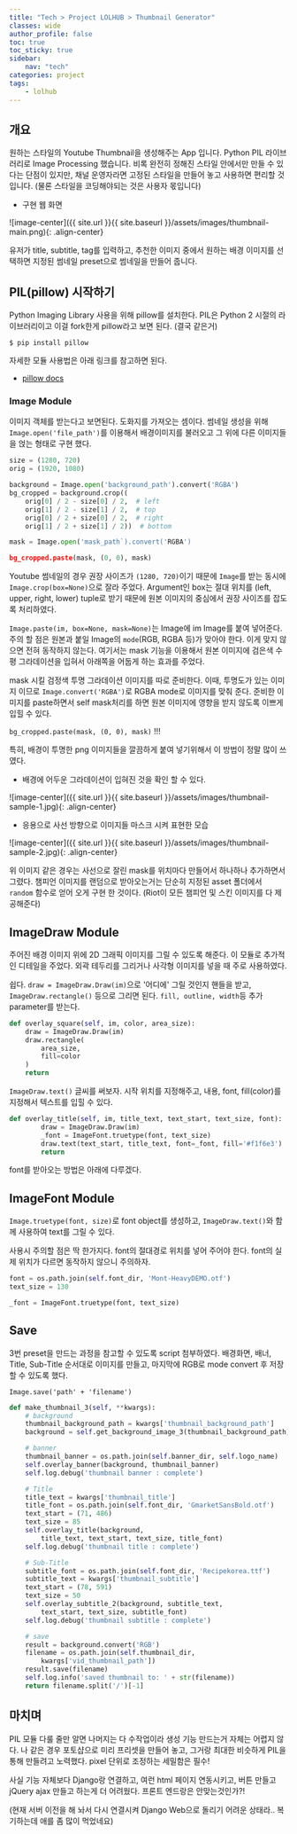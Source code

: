 ```yaml
---
title: "Tech > Project LOLHUB > Thumbnail Generator"
classes: wide
author_profile: false
toc: true
toc_sticky: true
sidebar:
    nav: "tech"
categories: project
tags:
    - lolhub
---
```


## 개요

원하는 스타일의 Youtube Thumbnail을 생성해주는 App 입니다. Python PIL 라이브러리로 Image Processing 했습니다. 비록 완전히 정해진 스타일 안에서만 만들 수 있다는 단점이 있지만, 채널 운영자라면 고정된 스타일을 만들어 놓고 사용하면 편리할 것 입니다. (물론 스타일을 코딩해야되는 것은 사용자 몫입니다)

- 구현 웹 화면

![image-center]({{ site.url }}{{ site.baseurl }}/assets/images/thumbnail-main.png){: .align-center}

유저가 title, subtitle, tag를 입력하고, 추천한 이미지 중에서 원하는 배경 이미지를 선택하면 지정된 썸네일 preset으로 썸네일을 만들어 줍니다.


## PIL(pillow) 시작하기

Python Imaging Library 사용을 위해 pillow를 설치한다. PIL은 Python 2 시절의 라이브러리이고 이걸 fork한게 pillow라고 보면 된다. (결국 같은거)

```console
$ pip install pillow
```

자세한 모듈 사용법은 아래 링크를 참고하면 된다.

- [pillow docs](https://pillow.readthedocs.io/en/stable/reference/index.html)

### Image Module

이미지 객체를 받는다고 보면된다. 도화지를 가져오는 셈이다. 썸네일 생성을 위해 `Image.open('file_path')`를 이용해서 배경이미지를 불러오고 그 위에 다른 이미지들을 얹는 형태로 구현 했다.

```python
size = (1280, 720)
orig = (1920, 1080)

background = Image.open('background_path').convert('RGBA')
bg_cropped = background.crop((
    orig[0] / 2 - size[0] / 2,  # left
    orig[1] / 2 - size[1] / 2,  # top
    orig[0] / 2 + size[0] / 2,  # right
    orig[1] / 2 + size[1] / 2))  # bottom

mask = Image.open('mask_path`).convert('RGBA')

bg_cropped.paste(mask, (0, 0), mask)
```

Youtube 썸네일의 경우 권장 사이즈가 `(1280, 720)`이기 때문에 `Image`를 받는 동시에 `Image.crop(box=None)`으로 잘라 주었다. Argument인 box는 절대 위치를 (left, upper, right, lower) tuple로 받기 때문에 원본 이미지의 중심에서 권장 사이즈를 잡도록 처리하였다.

`Image.paste(im, box=None, mask=None)`는 Image에 im Image를 붙여 넣어준다. 주의 할 점은 원본과 붙일 Image의 `mode`(RGB, RGBA 등)가 맞아야 한다. 이게 맞지 않으면 전혀 동작하지 않는다. 여기서는 mask 기능을 이용해서 원본 이미지에 검은색 수평 그라데이션을 입혀서 아래쪽을 어둡게 하는 효과를 주었다.

mask 시킬 검정색 투명 그라데이션 이미지를 따로 준비한다. 이때, 투명도가 있는 이미지 이므로 `Image.convert('RGBA')`로 RGBA mode로 이미지를 맞춰 준다. 준비한 이미지를 paste하면서 self mask처리를 하면 원본 이미지에 영향을 받지 않도록 이쁘게 입힐 수 있다.

`bg_cropped.paste(mask, (0, 0), mask)` !!!

특히, 배경이 투명한 png 이미지들을 깔끔하게 붙여 넣기위해서 이 방법이 정말 많이 쓰였다.

- 배경에 어두운 그라데이션이 입혀진 것을 확인 할 수 있다.

![image-center]({{ site.url }}{{ site.baseurl }}/assets/images/thumbnail-sample-1.jpg){: .align-center}

- 응용으로 사선 방향으로 이미지들 마스크 시켜 표현한 모습

![image-center]({{ site.url }}{{ site.baseurl }}/assets/images/thumbnail-sample-2.jpg){: .align-center}

위 이미지 같은 경우는 사선으로 잘린 mask를 위치마다 만들어서 하나하나 추가하면서 그렸다. 챔피언 이미지를 랜덤으로 받아오는거는 단순히 지정된 asset 폴더에서 `random` 함수로 얻어 오게 구현 한 것이다. (Riot이 모든 챔피언 및 스킨 이미지를 다 제공해준다)
## ImageDraw Module

주어진 배경 이미지 위에 2D 그래픽 이미지를 그릴 수 있도록 해준다. 이 모듈로 추가적인 디테일을 주었다. 외곽 테두리를 그리거나 사각형 이미지를 넣을 때 주로 사용하였다.

쉽다. `draw = ImageDraw.Draw(im)`으로 '어디에' 그릴 것인지 핸들을 받고, `ImageDraw.rectangle()` 등으로 그리면 된다. `fill, outline, width`등 추가 parameter를 받는다.

```python
def overlay_square(self, im, color, area_size):
    draw = ImageDraw.Draw(im)
    draw.rectangle(
        area_size,
        fill=color
    )
    return
```

`ImageDraw.text()` 글씨를 써보자. 시작 위치를 지정해주고, 내용, font, fill(color)를 지정해서 텍스트를 입힐 수 있다.

```python
def overlay_title(self, im, title_text, text_start, text_size, font):
        draw = ImageDraw.Draw(im)
        _font = ImageFont.truetype(font, text_size)
        draw.text(text_start, title_text, font=_font, fill='#f1f6e3')
        return
```

font를 받아오는 방법은 아래에 다루겠다.

## ImageFont Module

`Image.truetype(font, size)`로 font object를 생성하고, `ImageDraw.text()`와 함께 사용하여 text를 그릴 수 있다.

사용시 주의할 점은 딱 한가지다. font의 절대경로 위치를 넣어 주어야 한다. font의 실제 위치가 다르면 동작하지 않으니 주의하자.

```python
font = os.path.join(self.font_dir, 'Mont-HeavyDEMO.otf')
text_size = 130

_font = ImageFont.truetype(font, text_size)
```

## Save

3번 preset을 만드는 과정을 참고할 수 있도록 script 첨부하였다. 배경화면, 배너, Title, Sub-Title 순서대로 이미지를 만들고, 마지막에 RGB로 mode convert 후 저장할 수 있도록 했다.

`Image.save('path' + 'filename')`

```python
def make_thumbnail_3(self, **kwargs):
    # background
    thumbnail_background_path = kwargs['thumbnail_background_path']
    background = self.get_background_image_3(thumbnail_background_path)

    # banner
    thumbnail_banner = os.path.join(self.banner_dir, self.logo_name)
    self.overlay_banner(background, thumbnail_banner)
    self.log.debug('thumbnail banner : complete')

    # Title
    title_text = kwargs['thumbnail_title']
    title_font = os.path.join(self.font_dir, 'GmarketSansBold.otf')
    text_start = (71, 486)
    text_size = 85
    self.overlay_title(background,
        title_text, text_start, text_size, title_font)
    self.log.debug('thumbnail title : complete')

    # Sub-Title
    subtitle_font = os.path.join(self.font_dir, 'Recipekorea.ttf')
    subtitle_text = kwargs['thumbnail_subtitle']
    text_start = (78, 591)
    text_size = 50
    self.overlay_subtitle_2(background, subtitle_text,
        text_start, text_size, subtitle_font)
    self.log.debug('thumbnail subtitle : complete')

    # save
    result = background.convert('RGB')
    filename = os.path.join(self.thumbnail_dir,
        kwargs['vid_thumbnail_path'])
    result.save(filename)
    self.log.info('saved thumbnail to: ' + str(filename))
    return filename.split('/')[-1]
```

## 마치며

PIL 모듈 다룰 줄만 알면 나머지는 다 수작업이라 생성 기능 만드는거 자체는 어렵지 않다. 나 같은 경우 포토샵으로 미리 프리셋을 만들어 놓고, 그거랑 최대한 비슷하게 PIL을 통해 만들려고 노력했다. pixel 단위로 조정하는 세밀함은 필수! 

사실 기능 자체보다 Django랑 연결하고, 여런 html 페이지 연동시키고, 버튼 만들고 jQuery ajax 만들고 하는게 더 어려웠다. 프론트 엔드랑은 안맞는것인가?!

(현재 서버 이전을 해 놔서 다시 연결시켜 Django Web으로 돌리기 어려운 상태라.. 복기하는데 애를 좀 많이 먹었네요)


